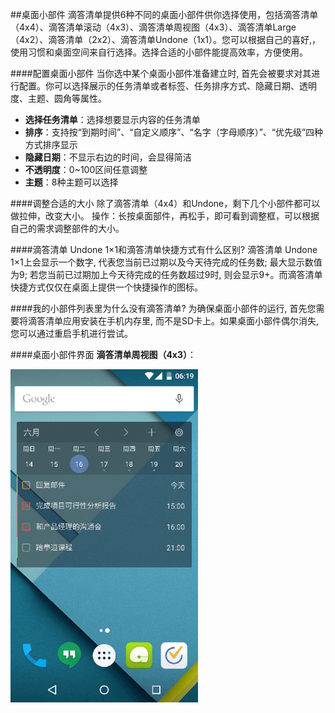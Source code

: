 ##桌面小部件
滴答清单提供6种不同的桌面小部件供你选择使用，包括滴答清单（4x4）、滴答清单滚动（4x3）、滴答清单周视图（4x3）、滴答清单Large（4x2）、滴答清单（2x2）、滴答清单Undone（1x1）。您可以根据自己的喜好,，使用习惯和桌面空间来自行选择。选择合适的小部件能提高效率，方便使用。

####配置桌面小部件
当你选中某个桌面小部件准备建立时, 首先会被要求对其进行配置。你可以选择展示的任务清单或者标签、任务排序方式、隐藏日期、透明度、主题、圆角等属性。
- **选择任务清单**：选择想要显示内容的任务清单
- **排序**：支持按“到期时间”、“自定义顺序”、“名字（字母顺序）”、“优先级”四种方式排序显示
- **隐藏日期**：不显示右边的时间，会显得简洁
- **不透明度**：0~100区间任意调整
- **主题**：8种主题可以选择

####调整合适的大小
除了滴答清单（4x4）和Undone，剩下几个小部件都可以做拉伸，改变大小。
操作：长按桌面部件，再松手，即可看到调整框，可以根据自己的需求调整部件的大小。

####滴答清单 Undone 1×1和滴答清单快捷方式有什么区别?
滴答清单 Undone 1×1上会显示一个数字, 代表您当前已过期以及今天待完成的任务数; 最大显示数值为9; 若您当前已过期加上今天待完成的任务数超过9时, 则会显示9+。而滴答清单快捷方式仅仅在桌面上提供一个快捷操作的图标。

####我的小部件列表里为什么没有滴答清单?
为确保桌面小部件的运行, 首先您需要将滴答清单应用安装在手机内存里, 而不是SD卡上。如果桌面小部件偶尔消失, 您可以通过重启手机进行尝试。

####桌面小部件界面
**滴答清单周视图（4x3）**：<br >

<img src="../images/images_android/widget11.png"  width="300"/>